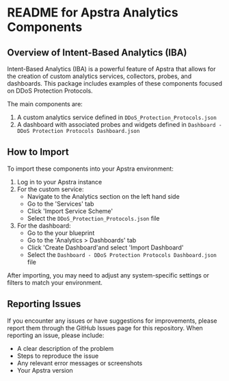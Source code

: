 # README for Apstra Analytics Components

## Overview of Intent-Based Analytics (IBA)

Intent-Based Analytics (IBA) is a powerful feature of Apstra that allows for the creation of custom analytics services, collectors, probes, and dashboards. This package includes examples of these components focused on DDoS Protection Protocols.

The main components are:
1. A custom analytics service defined in `DDoS_Protection_Protocols.json`
2. A dashboard with associated probes and widgets defined in `Dashboard - DDoS Protection Protocols Dashboard.json`

## How to Import

To import these components into your Apstra environment:

1. Log in to your Apstra instance
2. For the custom service:
   - Navigate to the Analytics section on the left hand side
   - Go to the 'Services' tab
   - Click 'Import Service Scheme'
   - Select the `DDoS_Protection_Protocols.json` file
4. For the dashboard:
   - Go to the your blueprint
   - Go to the 'Analytics > Dashboards' tab
   - Click 'Create Dashboard'and select 'Import Dashboard'
   - Select the `Dashboard - DDoS Protection Protocols Dashboard.json` file

After importing, you may need to adjust any system-specific settings or filters to match your environment.

## Reporting Issues

If you encounter any issues or have suggestions for improvements, please report them through the GitHub Issues page for this repository. When reporting an issue, please include:

- A clear description of the problem
- Steps to reproduce the issue
- Any relevant error messages or screenshots
- Your Apstra version